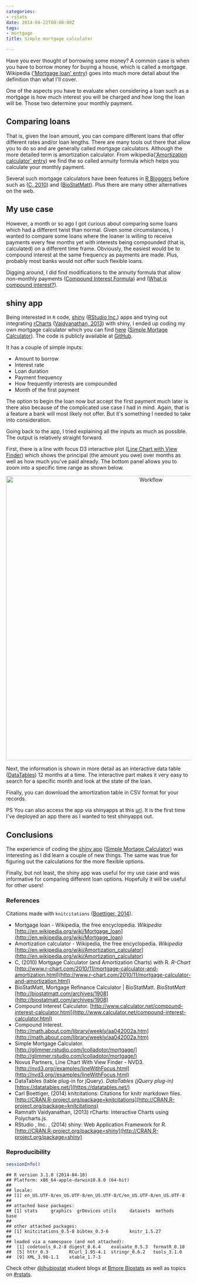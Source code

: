 ```yaml
---
categories:
- rstats
date: 2014-04-22T00:00:00Z
tags:
- mortgage
title: Simple mortgage calculator

---
```












Have you ever thought of borrowing some money? A common case is when you have to borrow money for buying a house, which is called a mortgage. Wikipedia (<span class="showtooltip" title="(2014). 'Mortgage loan - Wikipedia, the free encyclopedia.' ."><a href="http://en.wikipedia.org/wiki/Mortgage_loan">'Mortgage loan' entry</a></span>) goes into much more detail about the definition than what I'll cover.

One of the aspects you have to evaluate when considering a loan such as a mortgage is how much interest you will be charged and how long the loan will be. Those two determine your monthly payment.

## Comparing loans

That is, given the loan amount, you can compare different loans that offer different rates and/or loan lengths. There are many tools out there that allow you to do so and are generally called mortgage calculators. Although the more detailed term is amortization calculator. From wikipedia(<span class="showtooltip" title="(2014). 'Amortization calculator - Wikipedia, the free encyclopedia.' ."><a href="http://en.wikipedia.org/wiki/Amortization_calculator">'Amortization calculator' entry</a></span>) we find the so called annuity formula which helps you calculate your monthly payment.

Several such mortgage calculators have been features in [R Bloggers](http://www.r-bloggers.com/) before such as (<span class="showtooltip" title="C (2010). 'Mortgage Calculator (and Amortization Charts) with R.' ."><a href="http://www.r-chart.com/2010/11/mortgage-calculator-and-amortization.html">C, 2010</a></span>) and (<span class="showtooltip" title="BioStatMatt (2014). 'Mortgage Refinance Calculator | BioStatMatt.' ."><a href="http://biostatmatt.com/archives/1908">BioStatMatt</a></span>). Plus there are many other alternatives on the web.

## My use case

However, a month or so ago I got curious about comparing some loans which had a different twist than normal. Given some circumstances, I wanted to compare some loans where the loaner is willing to receive payments every few months yet with interests being compounded (that is, calculated) on a different time frame. Obviously, the easiest would be to compound interest at the same frequency as payments are made. Plus, probably most banks would not offer such flexible loans. 

Digging around, I did find modifications to the annuity formula that allow non-monthly payments (<span class="showtooltip" title="(2014). 'Compound Interest Calculator.' ."><a href="http://www.calculator.net/compound-interest-calculator.html">Compound Interest Formula</a></span>) and (<span class="showtooltip" title="(2014). 'Compound Interest.' ."><a href="http://math.about.com/library/weekly/aa042002a.htm">What is compound interest?</a></span>). 

## shiny app

Being interested in `R` code, [shiny](http://www.rstudio.com/shiny/) (<span class="showtooltip" title="RStudio and Inc. (2014). shiny: Web Application Framework for R. R package version 0.9.1."><a href="http://CRAN.R-project.org/package=shiny">RStudio Inc.</a></span>) apps and trying out integrating [rCharts](http://rcharts.io/) (<span class="showtooltip" title="Vaidyanathan R (2013). rCharts: Interactive Charts using Polycharts.js. R package version 0.4.2."><a href="">Vaidyanathan, 2013</a></span>) with shiny, I ended up coding my own mortgage calculator which you can find [here](http://glimmer.rstudio.com/lcolladotor/mortgage/) (<span class="showtooltip" title="(2014). 'Simple Mortgage Calculator.' ."><a href="http://glimmer.rstudio.com/lcolladotor/mortgage/">Simple Mortage Calculator</a></span>). The code is publicly available at [GitHub](https://github.com/lcolladotor/mortgage).

It has a couple of simple inputs:

* Amount to borrow
* Interest rate
* Loan duration
* Payment frequency
* How frequently interests are compounded
* Month of the first payment

The option to begin the loan now but accept the first payment much later is there also because of the complicated use case I had in mind. Again, that is a feature a bank will most likely not offer. But it's something I needed to take into consideration.

Going back to the app, I tried explaining all the inputs as much as possible. The output is relatively straight forward. 

First, there is a line with focus D3 interactive plot (<span class="showtooltip" title="Partners N (2014). 'Line Chart With View Finder - NVD3.' ."><a href="http://nvd3.org//examples/lineWithFocus.html">Line Chart with View Finder</a></span>) which shows the principal (the amount you owe) over months as well as how much you've paid already. The bottom panel allows you to zoom into a specific time range as shown below.

<center>
<a href="http://lcolladotor.github.io/figs/2014-04-22-mortgage-calculator-flexible-payments/lineWithFocus.png"><img src="http://lcolladotor.github.io/figs/2014-04-22-mortgage-calculator-flexible-payments/lineWithFocus.png" alt="Workflow" style="width: 775px;"/></a>
</center>


Next, the information is shown in more detail as an interactive data table (<span class="showtooltip" title="(2014). 'DataTables (table plug-in for jQuery).' ."><a href="https://datatables.net/">DataTables</a></span>) 12 months at a time. The interactive part makes it very easy to search for a specific month and look at the state of the loan.

Finally, you can download the amortization table in CSV format for your records.


PS You can also access the app via shinyapps at this [url](https://lcolladotor.shinyapps.io/mortgage2/). It is the first time I've deployed an app there as I wanted to test shinyapps out.

## Conclusions

The experience of coding the [shiny app](http://glimmer.rstudio.com/lcolladotor/mortgage/) (<span class="showtooltip" title="(2014). 'Simple Mortgage Calculator.' ."><a href="http://glimmer.rstudio.com/lcolladotor/mortgage/">Simple Mortage Calculator</a></span>) was interesting as I did learn a couple of new things. The same was true for figuring out the calculations for the more flexible options.

Finally, but not least, the shiny app was useful for my use case and was informative for comparing different loan options. Hopefully it will be useful for other users!






### References

Citations made with `knitcitations` (<span class="showtooltip" title="Boettiger C (2014). knitcitations: Citations for knitr markdown files. R package version 0.5-0."><a href="http://CRAN.R-project.org/package=knitcitations">Boettiger, 2014</a></span>).



-  Mortgage loan - Wikipedia, the free encyclopedia.  *Wikipedia*  [http://en.wikipedia.org/wiki/Mortgage_loan](http://en.wikipedia.org/wiki/Mortgage_loan)
-  Amortization calculator - Wikipedia, the free encyclopedia.  *Wikipedia*  [http://en.wikipedia.org/wiki/Amortization_calculator](http://en.wikipedia.org/wiki/Amortization_calculator)
-  C,   (2010) Mortgage Calculator (and Amortization Charts) with R.  *R-Chart*  [http://www.r-chart.com/2010/11/mortgage-calculator-and-amortization.html](http://www.r-chart.com/2010/11/mortgage-calculator-and-amortization.html)
-  BioStatMatt,  Mortgage Refinance Calculator | BioStatMatt.  *BioStatMatt*  [http://biostatmatt.com/archives/1908](http://biostatmatt.com/archives/1908)
-  Compound Interest Calculator.  [http://www.calculator.net/compound-interest-calculator.html](http://www.calculator.net/compound-interest-calculator.html)
-  Compound Interest.  [http://math.about.com/library/weekly/aa042002a.htm](http://math.about.com/library/weekly/aa042002a.htm)
-  Simple Mortgage Calculator.  [http://glimmer.rstudio.com/lcolladotor/mortgage/](http://glimmer.rstudio.com/lcolladotor/mortgage/)
- Novus Partners,  Line Chart With View Finder - NVD3.  [http://nvd3.org//examples/lineWithFocus.html](http://nvd3.org//examples/lineWithFocus.html)
-  DataTables (table plug-in for jQuery).  *DataTables (jQuery plug-in)*  [https://datatables.net/](https://datatables.net/)
- Carl Boettiger,   (2014) knitcitations: Citations for knitr markdown files.  [http://CRAN.R-project.org/package=knitcitations](http://CRAN.R-project.org/package=knitcitations)
- Ramnath Vaidyanathan,   (2013) rCharts: Interactive Charts using Polycharts.js.
- RStudio , Inc. ,   (2014) shiny: Web Application Framework for R.  [http://CRAN.R-project.org/package=shiny](http://CRAN.R-project.org/package=shiny)


### Reproducibility


```r
sessionInfo()
```



```
## R version 3.1.0 (2014-04-10)
## Platform: x86_64-apple-darwin10.8.0 (64-bit)
## 
## locale:
## [1] en_US.UTF-8/en_US.UTF-8/en_US.UTF-8/C/en_US.UTF-8/en_US.UTF-8
## 
## attached base packages:
## [1] stats     graphics  grDevices utils     datasets  methods   base     
## 
## other attached packages:
## [1] knitcitations_0.5-0 bibtex_0.3-6        knitr_1.5.27       
## 
## loaded via a namespace (and not attached):
##  [1] codetools_0.2-8 digest_0.6.4    evaluate_0.5.3  formatR_0.10   
##  [5] httr_0.3        RCurl_1.95-4.1  stringr_0.6.2   tools_3.1.0    
##  [9] XML_3.98-1.1    xtable_1.7-3
```


Check other [@jhubiostat](https://twitter.com/jhubiostat) student blogs at [Bmore Biostats](http://bmorebiostat.com/) as well as topics on [#rstats](https://twitter.com/search?q=%23rstats).
